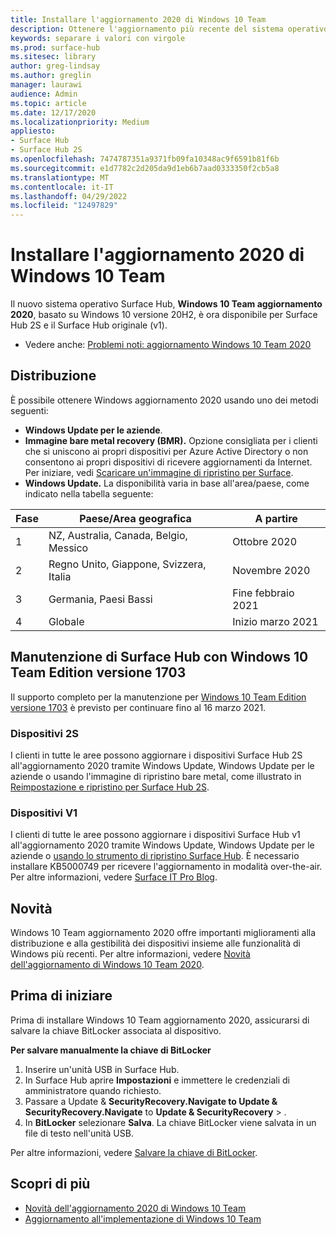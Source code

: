 ```yaml
---
title: Installare l'aggiornamento 2020 di Windows 10 Team
description: Ottenere l'aggiornamento più recente del sistema operativo Surface Hub, Windows 10 Team aggiornamento 2020.
keywords: separare i valori con virgole
ms.prod: surface-hub
ms.sitesec: library
author: greg-lindsay
ms.author: greglin
manager: laurawi
audience: Admin
ms.topic: article
ms.date: 12/17/2020
ms.localizationpriority: Medium
appliesto:
- Surface Hub
- Surface Hub 2S
ms.openlocfilehash: 7474787351a9371fb09fa10348ac9f6591b81f6b
ms.sourcegitcommit: e1d7782c2d205da9d1eb6b7aad0333350f2cb5a8
ms.translationtype: MT
ms.contentlocale: it-IT
ms.lasthandoff: 04/29/2022
ms.locfileid: "12497829"
---
```

# <a name="install-windows-10-team-2020-update"></a>Installare l'aggiornamento 2020 di Windows 10 Team 

Il nuovo sistema operativo Surface Hub, **Windows 10 Team aggiornamento 2020**, basato su Windows 10 versione 20H2, è ora disponibile per Surface Hub 2S e il Surface Hub originale (v1). 

- Vedere anche: [Problemi noti: aggiornamento Windows 10 Team 2020](surface-hub-2020-team-update-known-issues.md)

## <a name="distribution"></a>Distribuzione

È possibile ottenere Windows aggiornamento 2020 usando uno dei metodi seguenti:

- **Windows Update per le aziende**.
- **Immagine bare metal recovery (BMR).** Opzione consigliata per i clienti che si uniscono ai propri dispositivi per Azure Active Directory o non consentono ai propri dispositivi di ricevere aggiornamenti da Internet. Per iniziare, vedi [Scaricare un'immagine di ripristino per Surface](https://support.microsoft.com/surfacerecoveryimage).
- **Windows Update.** La disponibilità varia in base all'area/paese, come indicato nella tabella seguente:

| Fase | Paese/Area geografica                         | A partire          |
| ----- | -------------------------------------- | ----------------- |
| 1     | NZ, Australia, Canada, Belgio, Messico | Ottobre 2020  |
| 2     | Regno Unito, Giappone, Svizzera, Italia          | Novembre 2020 |
| 3     | Germania, Paesi Bassi                   | Fine febbraio 2021 |
| 4     | Globale                                 | Inizio marzo 2021 |

## <a name="servicing-surface-hubs-with-windows-10-team-edition-version-1703"></a>Manutenzione di Surface Hub con Windows 10 Team Edition versione 1703 

Il supporto completo per la manutenzione per [Windows 10 Team Edition versione 1703](https://support.microsoft.com/topic/november-12-2019-kb4525245-os-build-15063-2172-dfc81b85-11a6-54ef-4370-11408193419f) è previsto per continuare fino al 16 marzo 2021.

### <a name="2s-devices"></a>Dispositivi 2S 

I clienti in tutte le aree possono aggiornare i dispositivi Surface Hub 2S all'aggiornamento 2020 tramite Windows Update, Windows Update per le aziende o usando l'immagine di ripristino bare metal, come illustrato in [Reimpostazione e ripristino per Surface Hub 2S](surface-hub-2s-recover-reset.md).

### <a name="v1-devices"></a>Dispositivi V1 

I clienti di tutte le aree possono aggiornare i dispositivi Surface Hub v1 all'aggiornamento 2020 tramite Windows Update, Windows Update per le aziende o [usando lo strumento di ripristino Surface Hub](surface-hub-recovery-tool.md). È necessario installare KB5000749 per ricevere l'aggiornamento in modalità over-the-air. Per altre informazioni, vedere [Surface IT Pro Blog](https://techcommunity.microsoft.com/t5/surface-it-pro-blog/surface-hub-windows-10-team-2020-update-hub-v1-status/ba-p/2118371).
 
## <a name="whats-new"></a>Novità

Windows 10 Team aggiornamento 2020 offre importanti miglioramenti alla distribuzione e alla gestibilità dei dispositivi insieme alle funzionalità di Windows più recenti. Per altre informazioni, vedere [Novità dell'aggiornamento di Windows 10 Team 2020](surface-hub-2020-update-whats-new.md).
 
## <a name="before-you-begin"></a>Prima di iniziare

Prima di installare Windows 10 Team aggiornamento 2020, assicurarsi di salvare la chiave BitLocker associata al dispositivo. 

**Per salvare manualmente la chiave di BitLocker**

1. Inserire un'unità USB in Surface Hub.
2. In Surface Hub aprire **Impostazioni** e immettere le credenziali di amministratore quando richiesto.
3. Passare a Update & **SecurityRecovery.Navigate to Update & SecurityRecovery.Navigate** to **Update & SecurityRecovery** > .
4. In **BitLocker** selezionare **Salva**. La chiave BitLocker viene salvata in un file di testo nell'unità USB.

Per altre informazioni, vedere [Salvare la chiave di BitLocker](save-bitlocker-key-surface-hub.md).

## <a name="learn-more"></a>Scopri di più

- [Novità dell'aggiornamento 2020 di Windows 10 Team](surface-hub-2020-update-whats-new.md)
- [Aggiornamento all'implementazione di Windows 10 Team](https://techcommunity.microsoft.com/t5/surface-it-pro-blog/surface-hub-windows-10-team-2020-update-february-status/ba-p/2118369)

